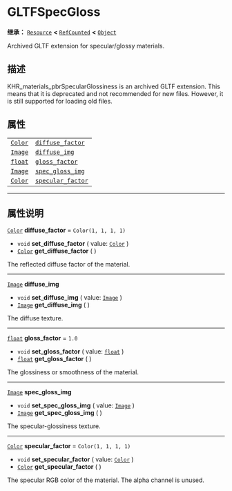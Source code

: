 <!-- ⚠ 请勿编辑本文件 ⚠ -->
<!-- 本文档使用脚本从 WeDot 引擎源码仓库生成。 -->
<!-- 生成脚本：https://github.com/WeDot-Engine/WeDot/tree/4.3/doc/tools/make_md.py； -->
<!-- 原文件：https://github.com/WeDot-Engine/WeDot/tree/4.3/modules/gltf/doc_classes/GLTFSpecGloss.xml。 -->

<div id="_class_gltfspecgloss"></div>

# GLTFSpecGloss

**继承：** [`Resource`](class_resource.md) **<** [`RefCounted`](class_refcounted.md) **<** [`Object`](class_object.md)

Archived GLTF extension for specular/glossy materials.

## 描述

KHR_materials_pbrSpecularGlossiness is an archived GLTF extension. This means that it is deprecated and not recommended for new files. However, it is still supported for loading old files.

## 属性

|||
|:-:|:--|
| [`Color`](class_color.md) | [`diffuse_factor`](class_gltfspecgloss.md#class_gltfspecgloss_property_diffuse_factor)   | ``Color(1, 1, 1, 1)`` |
| [`Image`](class_image.md) | [`diffuse_img`](class_gltfspecgloss.md#class_gltfspecgloss_property_diffuse_img)         |                       |
| [`float`](class_float.md) | [`gloss_factor`](class_gltfspecgloss.md#class_gltfspecgloss_property_gloss_factor)       | ``1.0``               |
| [`Image`](class_image.md) | [`spec_gloss_img`](class_gltfspecgloss.md#class_gltfspecgloss_property_spec_gloss_img)   |                       |
| [`Color`](class_color.md) | [`specular_factor`](class_gltfspecgloss.md#class_gltfspecgloss_property_specular_factor) | ``Color(1, 1, 1, 1)`` |

<!-- rst-class:: classref-section-separator -->

---

## 属性说明

<div id="_class_gltfspecgloss_property_diffuse_factor"></div>

[`Color`](class_color.md) **diffuse_factor** = ``Color(1, 1, 1, 1)`` <div id="class_gltfspecgloss_property_diffuse_factor"></div>

- `void` **set_diffuse_factor** ( value: [`Color`](class_color.md) )
- [`Color`](class_color.md) **get_diffuse_factor** ( )

The reflected diffuse factor of the material.

<!-- rst-class:: classref-item-separator -->

---

<div id="_class_gltfspecgloss_property_diffuse_img"></div>

[`Image`](class_image.md) **diffuse_img** <div id="class_gltfspecgloss_property_diffuse_img"></div>

- `void` **set_diffuse_img** ( value: [`Image`](class_image.md) )
- [`Image`](class_image.md) **get_diffuse_img** ( )

The diffuse texture.

<!-- rst-class:: classref-item-separator -->

---

<div id="_class_gltfspecgloss_property_gloss_factor"></div>

[`float`](class_float.md) **gloss_factor** = ``1.0`` <div id="class_gltfspecgloss_property_gloss_factor"></div>

- `void` **set_gloss_factor** ( value: [`float`](class_float.md) )
- [`float`](class_float.md) **get_gloss_factor** ( )

The glossiness or smoothness of the material.

<!-- rst-class:: classref-item-separator -->

---

<div id="_class_gltfspecgloss_property_spec_gloss_img"></div>

[`Image`](class_image.md) **spec_gloss_img** <div id="class_gltfspecgloss_property_spec_gloss_img"></div>

- `void` **set_spec_gloss_img** ( value: [`Image`](class_image.md) )
- [`Image`](class_image.md) **get_spec_gloss_img** ( )

The specular-glossiness texture.

<!-- rst-class:: classref-item-separator -->

---

<div id="_class_gltfspecgloss_property_specular_factor"></div>

[`Color`](class_color.md) **specular_factor** = ``Color(1, 1, 1, 1)`` <div id="class_gltfspecgloss_property_specular_factor"></div>

- `void` **set_specular_factor** ( value: [`Color`](class_color.md) )
- [`Color`](class_color.md) **get_specular_factor** ( )

The specular RGB color of the material. The alpha channel is unused.

[^virtual]: 本方法通常需要用户覆盖才能生效。
[^const]: 本方法无副作用，不会修改该实例的任何成员变量。
[^vararg]: 本方法除了能接受在此处描述的参数外，还能够继续接受任意数量的参数。
[^constructor]: 本方法用于构造某个类型。
[^static]: 调用本方法无需实例，可直接使用类名进行调用。
[^operator]: 本方法描述的是使用本类型作为左操作数的有效运算符。
[^bitfield]: 这个值是由下列位标志构成位掩码的整数。
[^void]: 无返回值。
